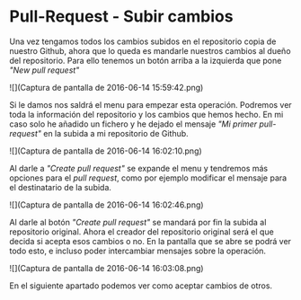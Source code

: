 # Pull-Request - Subir cambios

Una vez tengamos todos los cambios subidos en el repositorio copia de nuestro Github, ahora que lo queda es mandarle nuestros cambios al dueño del repositorio. Para ello tenemos un botón arriba a la izquierda que pone _"New pull request"_ 


![](Captura de pantalla de 2016-06-14 15:59:42.png)

Si le damos nos saldrá el menu para empezar esta operación. Podremos ver toda la información del repositorio y los cambios que hemos hecho. En mi caso solo he añadido un fichero y he dejado el mensaje _"Mi primer pull-request"_ en la subida a mi repositorio de Github.

![](Captura de pantalla de 2016-06-14 16:02:10.png)

Al darle a _"Create pull request"_ se expande el menu y tendremos más opciones para el _pull request_, como por ejemplo modificar el mensaje para el destinatario de la subida.

![](Captura de pantalla de 2016-06-14 16:02:46.png)

Al darle al botón _"Create pull request"_ se mandará por fin la subida al repositorio original. Ahora el creador del repositorio original será el que decida si acepta esos cambios o no. En la pantalla que se abre se podrá ver todo esto, e incluso poder intercambiar mensajes sobre la operación.

![](Captura de pantalla de 2016-06-14 16:03:08.png)


En el siguiente apartado podemos ver como aceptar cambios de otros.